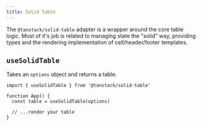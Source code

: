 ```yaml
---
title: Solid Table
---
```


The `@tanstack/solid-table` adapter is a wrapper around the core table logic. Most of it's job is related to managing state the "solid" way, providing types and the rendering implementation of cell/header/footer templates.

## `useSolidTable`

Takes an `options` object and returns a table.

```tsx
import { useSolidTable } from '@tanstack/solid-table'

function App() {
  const table = useSolidTable(options)

  // ...render your table
}
```
